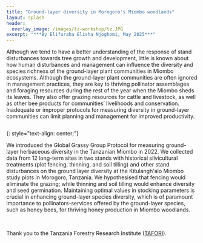 ```yaml
---
title: "Ground-layer diversity in Morogoro's Miombo woodlands"
layout: splash
header:
  overlay_image: /images/tz-workshop/tz.JPG
excerpt: "***By Elifuraha Elisha Njoghomi, May 2025***"
---
```


Although we tend to have a better understanding of the response of stand disturbances towards tree growth and development, little is known about how human disturbances and management can influence the diversity and species richness of the ground-layer plant communities in Miombo ecosystems. Although the ground-layer plant communities are often ignored in management practices, they are key to thriving pollinator assemblages and foraging resources during the rest of the year when the Miombo sheds its leaves. They also offer grazing resources for cattle and livestock, as well as other bee products for communities’ livelihoods and conservation. Inadequate or improper protocols for measuring diversity in ground-layer communities can limit planning and management for improved productivity.

<figure style="width: 800px" class="align-left">
  <img src="{{ site.url }}{{ site.baseurl }}/images/tz-workshop/tz2.jpg" alt="">
</figure>
{: style="text-align: center;"}

We introduced the Global Grassy Group Protocol for measuring ground-layer herbaceous diversity in the Tanzanian Miombo in 2022. We collected data from 12 long-term sites in two stands with historical silvicultural treatments (plot fencing, thinning, and soil tilling) and other stand disturbances on the ground layer diversity at the Kitulangh'alo Miombo study plots in Morogoro, Tanzania. We hypothesised that fencing would eliminate the grazing; while thinning and soil tilling would enhance diversity and seed germination. Maintaining optimal values in stocking parameters is crucial in enhancing ground-layer species diversity, which is of paramount importance to pollinators-services offered by the ground-layer species, such as honey bees, for thriving honey production in Miombo woodlands. 

<br>

Thank you to the Tanzania Forestry Research Institute ([TAFORI](https://tafori.or.tz/)).

